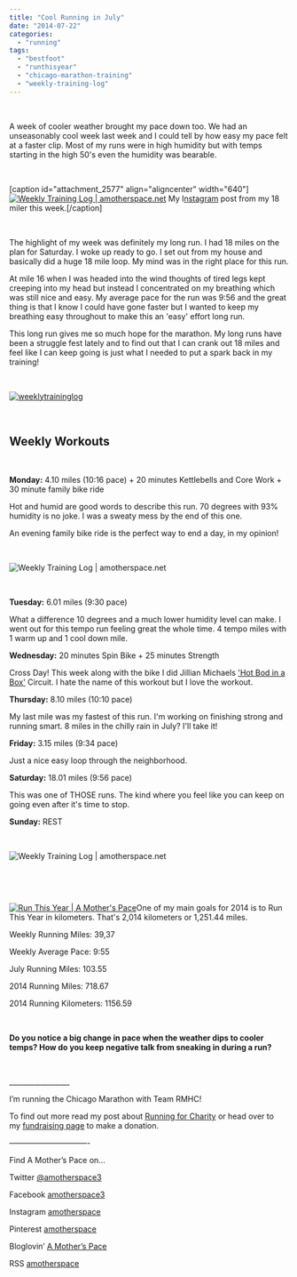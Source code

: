 ```yaml
---
title: "Cool Running in July"
date: "2014-07-22"
categories: 
  - "running"
tags: 
  - "bestfoot"
  - "runthisyear"
  - "chicago-marathon-training"
  - "weekly-training-log"
---
```


 

A week of cooler weather brought my pace down too. We had an unseasonably cool week last week and I could tell by how easy my pace felt at a faster clip. Most of my runs were in high humidity but with temps starting in the high 50's even the humidity was bearable.

 

\[caption id="attachment\_2577" align="aligncenter" width="640"\][![Weekly Training Log | amotherspace.net](images/I-finished-my-18-miles-today-feeling-strong-My-long-runs-have-been-tough-lately-so-this-is-just-what-I-needed.-Keep-with-it-work-hard-and-youll-see-results-I-grabbed-a-Vega-bar-to-refuel-right-away-after-fi.jpg)](http://instagram.com/amotherspace) My I[nstagram](http://instagram.com/amotherspace) post from my 18 miler this week.\[/caption\]

 

The highlight of my week was definitely my long run. I had 18 miles on the plan for Saturday. I woke up ready to go. I set out from my house and basically did a huge 18 mile loop. My mind was in the right place for this run.

At mile 16 when I was headed into the wind thoughts of tired legs kept creeping into my head but instead I concentrated on my breathing which was still nice and easy. My average pace for the run was 9:56 and the great thing is that I know I could have gone faster but I wanted to keep my breathing easy throughout to make this an 'easy' effort long run.

This long run gives me so much hope for the marathon. My long runs have been a struggle fest lately and to find out that I can crank out 18 miles and feel like I can keep going is just what I needed to put a spark back in my training!

 

[![weeklytraininglog](images/weeklytraininglog.jpg)](http://amotherspace.net/wp-content/uploads/2014/03/weeklytraininglog.jpg)

 

## **Weekly Workouts**

 

**Monday:** 4.10 miles (10:16 pace) + 20 minutes Kettlebells and Core Work + 30 minute family bike ride

Hot and humid are good words to describe this run. 70 degrees with 93% humidity is no joke. I was a sweaty mess by the end of this one.

An evening family bike ride is the perfect way to end a day, in my opinion!

 

![Weekly Training Log | amotherspace.net](images/My-attempt-at-a-family-bike-selfie-We-loaded-up-the-bikes-and-headed-to-the-park-tonight-after-dinner.-So-fun-summertime.jpg)

 

**Tuesday:** 6.01 miles (9:30 pace)

What a difference 10 degrees and a much lower humidity level can make. I went out for this tempo run feeling great the whole time. 4 tempo miles with 1 warm up and 1 cool down mile.

**Wednesday:** 20 minutes Spin Bike + 25 minutes Strength

Cross Day! This week along with the bike I did Jillian Michaels ['Hot Bod in a Box'](http://amzn.to/WyYN5z) Circuit. I hate the name of this workout but I love the workout.

**Thursday:** 8.10 miles (10:10 pace)

My last mile was my fastest of this run. I'm working on finishing strong and running smart. 8 miles in the chilly rain in July? I'll take it!

**Friday:** 3.15 miles (9:34 pace)

Just a nice easy loop through the neighborhood.

**Saturday:** 18.01 miles (9:56 pace)

This was one of THOSE runs. The kind where you feel like you can keep on going even after it's time to stop.

**Sunday:** REST

 

![Weekly Training Log | amotherspace.net](images/NikeJuly20.png)

 

 

[![Run This Year | A Mother's Pace](images/2014-Badge2_zps954d25232.jpg "Run This Year | A Mother's Pace")](http://runninghutch.com/runthisyear/)One of my main goals for 2014 is to Run This Year in kilometers. That's 2,014 kilometers or 1,251.44 miles.

Weekly Running Miles: 39,37

Weekly Average Pace: 9:55

July Running Miles: 103.55

2014 Running Miles: 718.67

2014 Running Kilometers: 1156.59

 

**Do you notice a big change in pace when the weather dips to cooler temps? How do you keep negative talk from sneaking in during a run?**

 

\_\_\_\_\_\_\_\_\_\_\_\_\_\_\_\_\_

I’m running the Chicago Marathon with Team RMHC!

To find out more read my post about [Running for Charity](http://amotherspace.net/2014/06/the-chicago-marathon-running-for-charity/) or head over to my [fundraising page](http://www.kintera.org/faf/donorReg/donorPledge.asp?ievent=1097960&supId=399266070) to make a donation.

——————————-

Find A Mother’s Pace on…

Twitter [@amotherspace3](https://twitter.com/amotherspace3)

Facebook [amotherspace3](http://facebook.com/amotherspace3)

Instagram [amotherspace](http://instagram.com/amotherspace)

Pinterest [amotherspace](http://pinterest.com/amotherspace/)

Bloglovin’ [A Mother’s Pace](http://www.bloglovin.com/en/blog/6680087)

RSS [amotherspace](http://feeds.feedburner.com/amotherspace)
